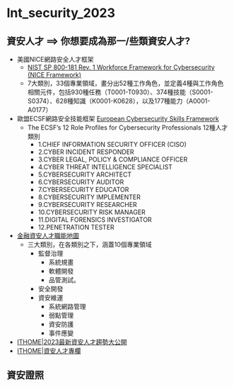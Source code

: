 # Int_security_2023

## 資安人才 ==> 你想要成為那一/些類資安人才?
- 美國NICE網路安全人才框架
  - [NIST SP 800-181 Rev. 1  Workforce Framework for Cybersecurity (NICE Framework)](https://csrc.nist.gov/publications/detail/sp/800-181/rev-1/final)
  - 7大類別，33個專業領域，畫分出52種工作角色，並定義4種與工作角色相關元件，包括930種任務（T0001-T0930）、374種技能（S0001-S0374）、628種知識（K0001-K0628），以及177種能力（A0001-A0177）
- 歐盟ECSF網路安全技能框架  [European Cybersecurity Skills Framework](https://www.enisa.europa.eu/publications/european-cybersecurity-skills-framework-ecsf)
  - The ECSF’s 12 Role Profiles for Cybersecurity Professionals 12種人才類別
    - 1.CHIEF INFORMATION SECURITY OFFICER (CISO)
    - 2.CYBER INCIDENT RESPONDER
    - 3.CYBER LEGAL, POLICY & COMPLIANCE OFFICER
    - 4.CYBER THREAT INTELLIGENCE SPECIALIST
    - 5.CYBERSECURITY ARCHITECT
    - 6.CYBERSECURITY AUDITOR
    - 7.CYBERSECURITY EDUCATOR
    - 8.CYBERSECURITY IMPLEMENTER
    - 9.CYBERSECURITY RESEARCHER
    - 10.CYBERSECURITY RISK MANAGER
    - 11.DIGITAL FORENSICS INVESTIGATOR
    - 12.PENETRATION TESTER
- [金融資安人才職能地圖](https://www.ithome.com.tw/news/156897)
  - 三大類別，在各類別之下，涵蓋10個專業領域
    - 監督治理
      - 系統規畫
      - 軟體開發
      - 品管測試。
    - 安全開發
    - 資安維運
      - 系統網路管理
      - 弱點管理
      - 資安防護
      - 事件應變
- [ITHOME|2023最新資安人才趨勢大公開](https://www.ithome.com.tw/article/157173)
- [ITHOME|資安人才專欄](https://www.ithome.com.tw/tags/%E8%B3%87%E5%AE%89%E4%BA%BA%E6%89%8D)

## 資安證照
